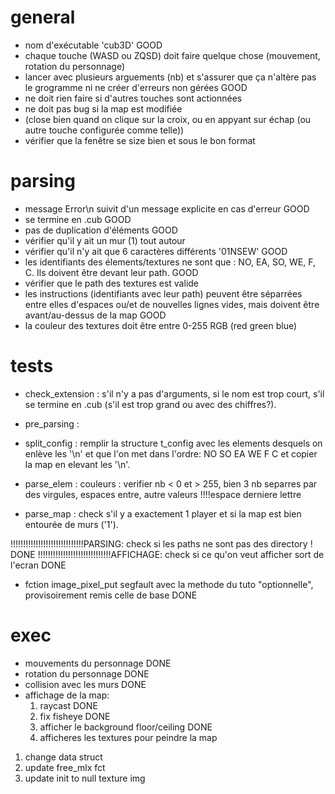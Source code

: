# general
- nom d'exécutable 'cub3D'   GOOD
- chaque touche (WASD ou ZQSD) doit faire quelque chose (mouvement, rotation du personnage)
- lancer avec plusieurs arguements (nb) et s'assurer que ça n'altère pas le grogramme ni ne créer d'erreurs non gérées   GOOD
- ne doit rien faire si d'autres touches sont actionnées
- ne doit pas bug si la map est modifiée
- (close bien quand on clique sur la croix, ou en appyant sur échap (ou autre touche configurée comme telle))
- vérifier que la fenêtre se size bien et sous le bon format

 # parsing
 - message Error\n suivit d'un message explicite en cas d'erreur   GOOD
 - se termine en .cub   GOOD
 - pas de duplication d'éléments   GOOD
 - vérifier qu'il y ait un mur (1) tout autour
 - vérifier qu'il n'y ait que 6 caractères différents '01NSEW'   GOOD
 - les identifiants des élements/textures ne sont que : NO, EA, SO, WE, F, C. Ils doivent être devant leur path.  GOOD
 - vérifier que le path des textures est valide
 - les instructions (identifiants avec leur path) peuvent être séparrées entre elles d'espaces ou/et de nouvelles lignes vides, mais doivent être avant/au-dessus de la map   GOOD
 - la couleur des textures doit être entre 0-255 RGB (red green blue)

 # tests
 - check_extension : s'il n'y a pas d'arguments, si le nom est trop court, s'il se termine en .cub (s'il est trop grand ou avec des chiffres?).

 - pre_parsing :

 - split_config :	remplir la structure t_config avec les elements desquels on enlève les '\n' et que l'on met dans l'ordre: NO SO EA WE F C et copier la map en elevant les '\n'.

 - parse_elem : couleurs : verifier nb < 0 et > 255, bien 3 nb separres par des virgules, espaces entre, autre valeurs !!!!espace derniere lettre

 - parse_map : check s'il y a exactement 1 player et si la map est bien entourée de murs ('1').


 !!!!!!!!!!!!!!!!!!!!!!!!!!!!!PARSING: check si les paths ne sont pas des directory !              DONE
 !!!!!!!!!!!!!!!!!!!!!!!!!!!!!AFFICHAGE:  check si ce qu'on veut afficher sort de l'ecran		   DONE

- fction image_pixel_put segfault avec la methode du tuto "optionnelle", provisoirement remis celle de base    DONE

 # exec
 - mouvements du personnage    DONE
 - rotation du personnage      DONE
 - collision avec les murs    DONE
 - affichage de la map:
    1. raycast                DONE
    2. fix fisheye            DONE
    3. afficher le background floor/ceiling     DONE
    3. afficheres les textures pour peindre la map










1. change data struct
2. update free_mlx fct
3. update init to null texture img
